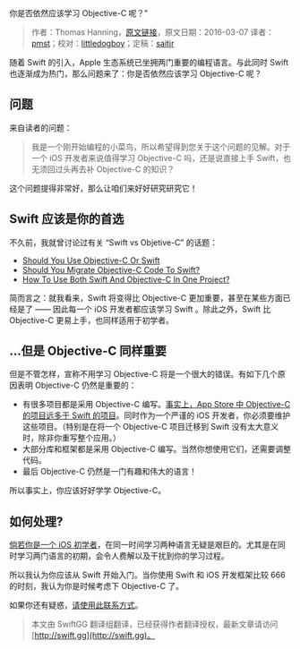 你是否依然应该学习 Objective-C 呢？"

> 作者：Thomas Hanning，[原文链接](http://www.thomashanning.com/should-you-still-learn-objective-c/)，原文日期：2016-03-07
> 译者：[pmst](http://www.jianshu.com/users/596f2ba91ce9/latest_articles)；校对：[littledogboy](undefined)；定稿：[saitjr](http://www.saitjr.com)
  









随着 Swift 的引入，Apple 生态系统已坐拥两门重要的编程语言。与此同时 Swift 也逐渐成为热门，那么问题来了：你是否依然应该学习 Objective-C 呢？

## 问题

来自读者的问题：

> 我是一个刚开始编程的小菜鸟，所以希望得到您关于这个问题的见解。对于一个 iOS 开发者来说值得学习 Objective-C 吗，还是说直接上手 Swift，也无须回过头再去补 Objective-C 的知识？

这个问题提得非常好，那么让咱们来好好研究研究它！


## Swift 应该是你的首选

不久前，我就曾讨论过有关 “Swift vs Objetive-C” 的话题：

* [Should You Use Objective-C Or Swift](http://www.thomashanning.com/should-you-use-objective-c-or-swift/)
* [Should You Migrate Objective-C Code To Swift?](http://www.thomashanning.com/should-you-migrate-objective-c-code-to-swift/)
* [How To Use Both Swift And Objective-C In One Project?](http://www.thomashanning.com/swift-and-objective-c-interoperability/)

简而言之：就我看来，Swift 将变得比 Objective-C 更加重要，甚至在某些方面已经是了 —— 因此每一个 iOS 开发者都应该学习 Swift 。除此之外，Swift 比 Objective-C 更易上手，也同样适用于初学者。

## ...但是 Objective-C 同样重要

但是不管怎样，宣称不用学习 Objective-C 将是一个很大的错误。有如下几个原因表明 Objective-C 仍然是重要的：

* 有很多项目都是采用 Objective-C 编写。[事实上，App Store 中 Objective-C 的项目远多于 Swift 的项目](http://www.thomashanning.com/the-current-state-of-swift/)。同时作为一个严谨的 iOS 开发者，你必须要维护这些项目。（特别是在将一个 Objective-C 项目迁移到 Swift 没有太大意义时，除非你重写整个应用。）
* 大部分库和框架都是采用 Objective-C 编写。当然你想使用它们，还需要调整代码。
* 最后 Objective-C 仍然是一门有趣和伟大的语言！

所以事实上，你应该好好学学 Objective-C。

## 如何处理?

[倘若你是一个 iOS 初学者](http://www.thomashanning.com/become-ios-developer/)，在同一时间学习两种语言无疑是艰巨的。尤其是在同时学习两门语言的初期，会令人费解以及干扰到你的学习过程。

所以我认为你应该从 Swift 开始入门。当你使用 Swift 和 iOS 开发框架比较 666 的时刻，我认为你是时候考虑下 Objective-C 了。

如果你还有疑惑，[请使用此联系方式](https://docs.google.com/forms/d/1aVxeB-WulfaJoYaLfnqyTkEzuKbjAmTt2IZrdwHlIfQ/viewform)。
> 本文由 SwiftGG 翻译组翻译，已经获得作者翻译授权，最新文章请访问 [http://swift.gg](http://swift.gg)。